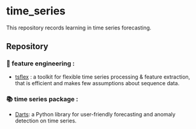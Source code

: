 # time_series
This repository records learning in time series forecasting.




## Repository

### 🔧 feature engineering :

- [tsflex](https://github.com/predict-idlab/tsflex/tree/main?tab=readme-ov-file) : a toolkit for flexible time series processing & feature extraction, that is efficient and makes few assumptions about sequence data.


### 📚 time series package :
- [Darts](https://unit8co.github.io/darts/index.html): a Python library for user-friendly forecasting and anomaly detection on time series.
